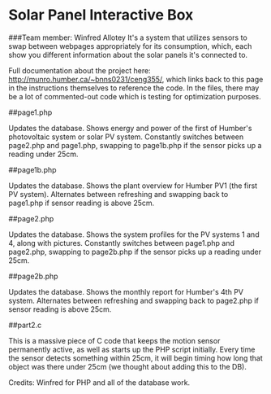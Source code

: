 # Solar Panel Interactive Box
###Team member: Winfred Allotey
It's a system that utilizes sensors to swap between webpages appropriately for its consumption, which, each show you different information about the solar panels it's connected to.

Full documentation about the project here: http://munro.humber.ca/~bnns0231/ceng355/, which links back to this page in the instructions themselves to reference the code. In the files, there may be a lot of commented-out code which is testing for optimization purposes.

##page1.php

Updates the database. Shows energy and power of the first of Humber's photovoltaic system or solar PV system. Constantly switches between page2.php and page1.php, swapping to page1b.php if the sensor picks up a reading under 25cm.

##page1b.php

Updates the database. Shows the plant overview for Humber PV1 (the first PV system). Alternates between refreshing and swapping back to page1.php if sensor reading is above 25cm.

##page2.php

Updates the database. Shows the system profiles for the PV systems 1 and 4, along with pictures. Constantly switches between page1.php and page2.php, swapping to page2b.php if the sensor picks up a reading under 25cm.

##page2b.php

Updates the database. Shows the monthly report for Humber's 4th PV system. Alternates between refreshing and swapping back to page2.php if sensor reading is above 25cm.

##part2.c

This is a massive piece of C code that keeps the motion sensor permanently active, as well as starts up the PHP script initially. Every time the sensor detects something within 25cm, it will begin timing how long that object was there under 25cm (we thought about adding this to the DB).

Credits: Winfred for PHP and all of the database work.
